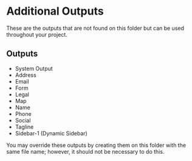 # Additional Outputs #

These are the outputs that are not found on this folder but can be used throughout your project.

## Outputs ##

* System Output
* Address
* Email
* Form
* Legal
* Map
* Name
* Phone
* Social
* Tagline
* Sidebar-1 (Dynamic Sidebar)

You may override these outputs by creating them on this folder with the same file name; however, it should not be necessary to do this.